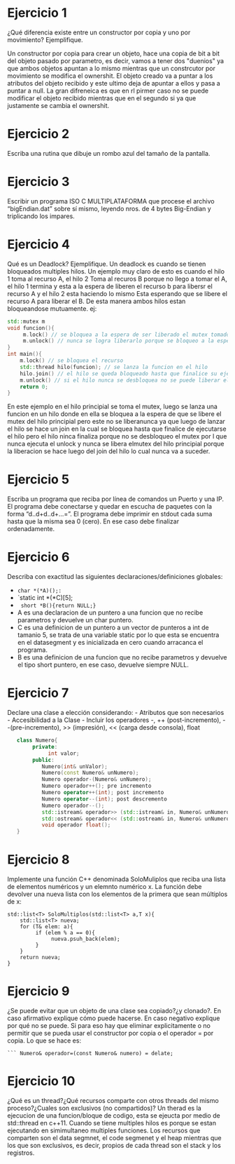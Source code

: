 # Ejercicio 1
¿Qué diferencia existe entre un constructor por copia y uno por movimiento? Ejemplifique.

Un constructor por copia para crear un objeto, hace una copia de bit a bit del objeto pasado por parametro, es decir, vamos a tener dos "duenios" ya que ambos objetos apuntan a lo mismo mientras que un constrcutor por movimiento se modifica el ownershit. El objeto creado va a puntar a los atributos del objeto recibido y este ultimo deja de apuntar a ellos y pasa a puntar a null. La gran difreneica es que en rl pirmer caso no se puede modificar el objeto recibido mientras que en el segundo si ya que justamente se cambia el ownershit.

# Ejercicio 2
Escriba una rutina que dibuje un rombo azul del tamaño de la pantalla.

# Ejercicio 3
Escribir un programa ISO C MULTIPLATAFORMA que procese el archivo “bigEndian.dat” sobre sí mismo, leyendo nros. de 4 bytes Big-Endian y triplicando los impares.

# Ejercicio 4
Qué es un Deadlock? Ejemplifique.
Un deadlock es cuando se tienen bloqueados multiples hilos. Un ejemplo muy claro de esto es cuando el hilo 1 toma al recurso A, el hilo 2 Toma al recuros B porque no llego a tomar el A, el hilo 1 termina y esta a la espera de liberen el recurso b para libersr el recurso A y el hilo 2 esta haciendo lo mismo Esta esperando que se libere el recurso A para liberar el B. De esta manera ambos hilos estan bloqueandose mutuamente.
ej:
```C++
std::mutex m
void funcion(){
     m.lock() // se bloquea a la espera de ser liberado el mutex tomado por el hilo priniciapl
     m.unlock() // nunca se logra liberarlo porque se bloqueo a la espera de que sea liberado el mutex del hilo principal.
}
int main(){
    m.lock() // se bloquea el recurso 
    std::thread hilo(funcion); // se lanza la funcion en el hilo
    hilo.join() // el hilo se queda bloqueado hasta que finalice su ejecucion 
    m.unlock() // si el hilo nunca se desbloquea no se puede liberar el recurso.
    return 0;
}    
```
En este ejemplo en el hilo principial se toma el mutex, luego se lanza una funcion en un hilo donde en ella se bloquea a la espera de que se libere el mutex del hilo principial pero este no se liberanunca ya que luego de lanzar el hilo se hace un join en la cual se bloquea hasta que finalice de ejecutarse el hilo pero el hilo ninca finaliza porque no se desbloqueo el mutex por l que nunca ejecuta el unlock y nunca se libera elmutex del hilo principial porque la liberacion se hace luego del join del hilo lo cual nunca va a suceder.

# Ejercicio 5
Escriba un programa que reciba por línea de comandos un Puerto y una IP. El programa debe conectarse y quedar en escucha de paquetes con la forma 
“d..d+d..d+...=”. El programa debe imprimir en stdout cada suma hasta que la misma sea 0 (cero). En ese caso debe finalizar ordenadamente.

# Ejercicio 6
Describa con exactitud las siguientes declaraciones/definiciones globales: 
  *  `char *(*A)();:` 
  *  `static int *(*C)[5];
  *  ` short *B(){return NULL;}`
* A es una declaracion de un puntero a una funcion que no recibe parametros y devuelve un char puntero.
* C es una definicion de un puntero a un vector de punteros a int de tamanio 5, se trata de una variable static por lo que esta se encuentra en el datasegment y es inicializada en cero cuando arracanca el programa. 
* B es una definicion de una funcion que no recibe parametros y devuelve el tipo short puntero, en ese caso, devuelve siempre NULL. 
# Ejercicio 7
Declare una clase a elección considerando: - Atributos que son necesarios - Accesibilidad a la Clase - Incluir los operadores -, 
++ (post-incremento), --(pre-incremento), >> (impresión), << (carga desde consola), float
```C++
   class Numero{
        private:
             int valor;
        public:
           Numero(int& unValor);
           Numero(const Numero& unNumero);
           Numero operador-(Numero& unNumero);
           Numero operador++(); pre incremento
           Numero operator++(int); post incremento
           Numero operator--(int); post descremento
           Numero operador--();
           std::istream& operador>> (std::istream& in, Numero& unNumero);
           std::ostream& operador<< (std::ostream& in, Numero& unNumero);
           void operador float();
   }
```

# Ejercicio 8
 Implemente una función C++ denominada SoloMuliplos que reciba una lista de elementos numéricos y un elemnto numérico x. La función debe devolver una nueva 
 lista con los elementos de la primera que sean múltiplos de x:
 ```
 std::list<T> SoloMultiplos(std::list<T> a,T x){
     std::list<T> nueva;
     for (T& elem: a){
          if (elem % a == 0){
               nueva.psuh_back(elem);
          }
     }
     return nueva;
 }
 ```
 
# Ejercicio 9 
  ¿Se puede evitar que un objeto de una clase sea copiado?¿y clonado?. En caso afirmativo explique cómo puede hacerse. En caso negativo explique por qué no 
  se puede.
  Si para eso hay que eliminar explicitamente o no permitir que se pueda usar el constructor por copia o el operador = por copia. Lo que se hace es:
  ``` Numero(const Numero& numero) = delate;
  ``` Numero& operador=(const Numero& numero) = delate;
  ```
  
# Ejercicio 10 
 ¿Qué es un thread?¿Qué recursos comparte con otros threads del mismo proceso?¿Cuales son exclusivos (no compartidos)?
Un therad es la ejecucion de una funcion/bloque de codigo, esta se ejeucta por medio de std::thread en c++11. Cuando se tiene multiples hilos es porque se estan ejecutando en simimultaneo multiples funciones. Los recursos que comparten son el data segmnet, el code segmenet y el heap mientras que los que son exclusivos, es decir, propios de cada thread son el stack y los registros.
